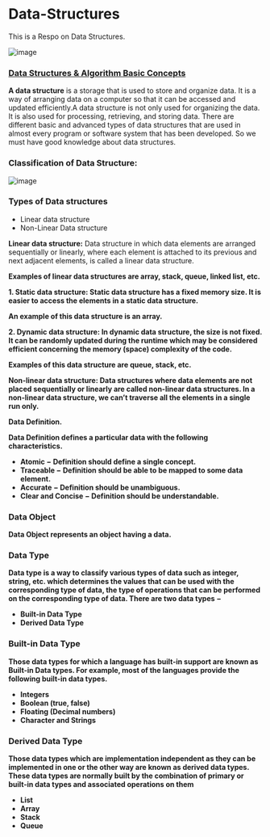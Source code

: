 # Data-Structures
This is a Respo on Data Structures.

![image](https://github.com/KennethNjuguna/Data-Structures/assets/97665556/6689b7e4-5598-4479-9cd4-ceb9fe13c345)


<p><h3><b><u>Data Structures & Algorithm Basic Concepts</u></b></h3></p>

<p><b>A data structure</b> is a storage that is used to store and organize data. It is a way of arranging data on a computer so that it can be accessed and updated efficiently.A data structure is not only used for organizing the data. It is also used for processing, retrieving, and storing data. There are different basic and advanced types of data structures that are used in almost every program or software system that has been developed. So we must have good knowledge about data structures. </p>

<p><b><h3>Classification of Data Structure:</h3> </b></p>

![image](https://github.com/KennethNjuguna/Data-Structures/assets/97665556/1426084d-bc2e-4994-bb5b-929d90227dd9)

<h3>Types of Data structures</h3>
<p><ul><li>Linear data structure</li>
       <li>Non-Linear Data structure</li>
</ul></p>

<p><b>Linear data structure:</b> Data structure in which data elements are arranged sequentially or linearly, where each element is attached to its previous and next adjacent elements, is called a linear data structure.<p> 
<b>Examples of linear data structures<b> are array, stack, queue, linked list, etc.
<p> 1. Static data structure: Static data structure has a fixed memory size. It is easier to access the elements in a static data structure.</p>
An example of this data structure is an array.
<p> 2. Dynamic data structure: In dynamic data structure, the size is not fixed. It can be randomly updated during the runtime which may be considered efficient concerning the memory (space) complexity of the code. </p>
Examples of this data structure are queue, stack, etc.
<p><b>Non-linear data structure:</b> Data structures where data elements are not placed sequentially or linearly are called non-linear data structures. In a non-linear data structure, we can’t traverse all the elements in a single run only. </p>

<p><b>Data Definition.</b></p>
<p><b>Data Definition defines a particular data with the following characteristics.</b></p>
<p><ul><li><b>Atomic −</b> Definition should define a single concept.</li>
       <li><b>Traceable −</b> Definition should be able to be mapped to some data element.</li>
       <li><b>Accurate −</b> Definition should be unambiguous.</li>
       <li><b>Clear and Concise −</b> Definition should be understandable.</li></ul></p>
       
<p><b><h3>Data Object</h3></b></p>
<p>Data Object represents an object having a data.</p>

<p><b><h3>Data Type</h3></b></p>
<p>Data type is a way to classify various types of data such as integer, string, etc. which determines the values that can be used with the corresponding type of data, the type of operations that can be performed on the corresponding type of data. There are two data types −</p>
<p><ul><li><b>Built-in Data Type</b></li>
       <li><b>Derived Data Type</b></li>
</ul></p>

<p><b><h3>Built-in Data Type</h3></b></p>
<p>Those data types for which a language has built-in support are known as Built-in Data types. For example, most of the languages provide the following built-in data types.</p>
<p><ul><li>Integers</li>
       <li>Boolean (true, false)</li>
       <li>Floating (Decimal numbers)</li>
       <li>Character and Strings</li></ul>
</p>

<p><b><h3>Derived Data Type</h3></b></p>
<p>Those data types which are implementation independent as they can be implemented in one or the other way are known as derived data types. These data types are normally built by the combination of primary or built-in data types and associated operations on them</p>
<p><ul><li>List</li>
       <li>Array</li>
       <li>Stack</li>
       <li>Queue</li></ul>
</p>
